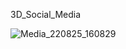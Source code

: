 3D_Social_Media


![Media_220825_160829](https://user-images.githubusercontent.com/99995087/186858662-86b92f6e-bf75-4b09-827e-14701c8d9369.gif)
